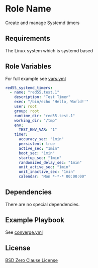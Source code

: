 Role Name
=========

Create and manage Systemd timers

Requirements
------------

The Linux system which is systemd based

Role Variables
--------------

For full example see [vars.yml](molecule/default/vars.yml)
```yaml
red55_systemd_timers:
  - name: "red55.test.1"
    description: "Test Timer"
    exec: "/bin/echo 'Hello, World!'"
    user: root
    group: root
    runtime_dir: "red55.test.1"
    working_dir: "/tmp"
    env:
      TEST_ENV_VAR: "1"
    timer:
      accuracy_sec: "1min"
      persistent: true
      active_sec: "1min"
      boot_sec: "1min"
      startup_sec: "1min"
      randomized_delay_sec: "1min"
      unit_active_sec: "1min"
      unit_inactive_sec: "1min"
      calendar: "Mon *-*-* 00:00:00"
```
Dependencies
------------

There are no special dependencies.

Example Playbook
----------------

See [converge.yml](molecule/default/converge.yml)

License
-------

[BSD Zero Clause License](https://spdx.org/licenses/0BSD.html)
